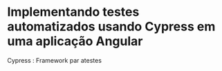 # Implementando testes automatizados usando Cypress em uma aplicação Angular

Cypress : Framework par atestes 
